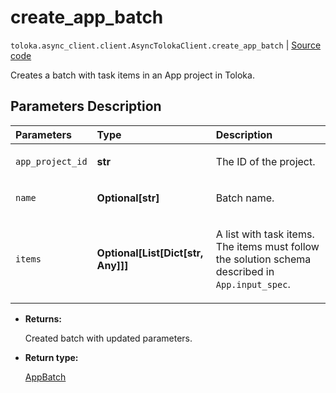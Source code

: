 # create_app_batch
`toloka.async_client.client.AsyncTolokaClient.create_app_batch` | [Source code](https://github.com/Toloka/toloka-kit/blob/v1.1.1/src/client/__init__.py#L0)

Creates a batch with task items in an App project in Toloka.

## Parameters Description

| Parameters | Type | Description |
| :----------| :----| :-----------|
`app_project_id`|**str**|<p>The ID of the project.</p>
`name`|**Optional\[str\]**|<p>Batch name.</p>
`items`|**Optional\[List\[Dict\[str, Any\]\]\]**|<p>A list with task items. The items must follow the solution schema described in `App.input_spec`.</p>

* **Returns:**

  Created batch with updated parameters.

* **Return type:**

  [AppBatch](toloka.client.app.AppBatch.md)
